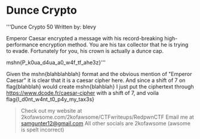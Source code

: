 # Dunce Crypto

'''Dunce Crypto
50
Written by: blevy

Emperor Caesar encrypted a message with his record-breaking high-performance encryption method. You are his tax collector that he is trying to evade. Fortunately for you, his crown is actually a dunce cap.

mshn{P_k0ua_d4ua_a0_w4f_tf_ahe3z}'''

Given the mshn{blahblahblah} format and the obvious mention of "Emperor Caesar" it is clear that it is a caesar cipher here.
And since a shift of 7 on flag{blahblah} would create mshn{blahblah} I just put the ciphertext through https://www.dcode.fr/caesar-cipher with a shift of 7,
and voila flag{I_d0nt_w4nt_t0_p4y_my_tax3s}


>Check out my website at 2kofawsome.com/2kofawsome/CTFwriteups/RedpwnCTF
>Email me at samgunter12@gmail.com
>All other socials are 2kofawsome (awsome is spelt incorrect)